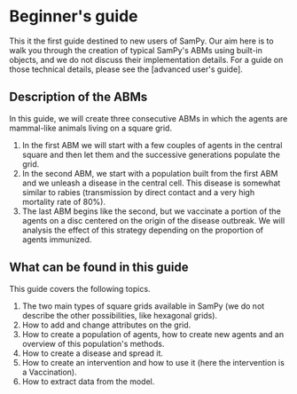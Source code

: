 # Beginner's guide

This it the first guide destined to new users of SamPy. Our aim here is to walk you through the creation of typical SamPy's ABMs using built-in objects, and we do not discuss their implementation details. For a guide on those technical details, please see the [advanced user's guide].

## Description of the ABMs

In this guide, we will create three consecutive ABMs in which the agents are mammal-like animals living on a square grid. 

1. In the first ABM we will start with a few couples of agents in the central square and then let them and the successive generations populate the grid.
2. In the second ABM, we start with a population built from the first ABM and we unleash a disease in the central cell. This disease is somewhat similar to rabies (transmission by direct contact and a very high mortality rate of 80%).
3. The last ABM begins like the second, but we vaccinate a portion of the agents on a disc centered on the origin of the disease outbreak. We will analysis the effect of this strategy depending on the proportion of agents immunized.

## What can be found in this guide

This guide covers the following topics.

1. The two main types of square grids available in SamPy (we do not describe the other possibilities, like hexagonal grids).
2. How to add and change attributes on the grid.
3. How to create a population of agents, how to create new agents and an overview of this population's methods.
4. How to create a disease and spread it.
5. How to create an intervention and how to use it (here the intervention is a Vaccination).
6. How to extract data from the model.
